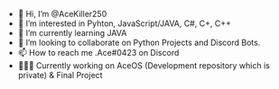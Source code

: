 - 👋 Hi, I’m @AceKiller250
- 👀 I’m interested in Pyhton, JavaScript/JAVA, C#, C+, C++
- 🌱 I’m currently learning JAVA
- 💞️ I’m looking to collaborate on Python Projects and Discord Bots.
- 📫 How to reach me .Ace#0423 on Discord
- 👨🏻‍💻 Currently working on AceOS (Development repository which is private) & Final Project
